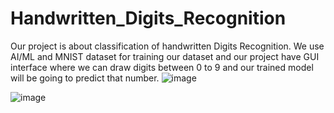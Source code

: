 # Handwritten_Digits_Recognition
Our project is about classification of handwritten Digits Recognition. We use AI/ML and MNIST dataset for training our dataset and our project have GUI interface where we can draw digits between 0 to 9 and our trained model will be going to predict that number.
![image](https://github.com/yogeshdevtulla/Handwritten_Digits_Recognition/assets/101208427/7f5b0a18-54ba-4539-a14c-88e405ab3639)



![image](https://github.com/yogeshdevtulla/Handwritten_Digits_Recognition/assets/101208427/9aabed73-2d0a-45ed-930b-11e33ba2ef03)

